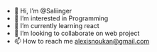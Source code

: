 - 👋 Hi, I’m @Saliinger
- 👀 I’m interested in Programming
- 🌱 I’m currently learning react
- 💞️ I’m looking to collaborate on web project
- 📫 How to reach me alexisnoukan@gmail.com


